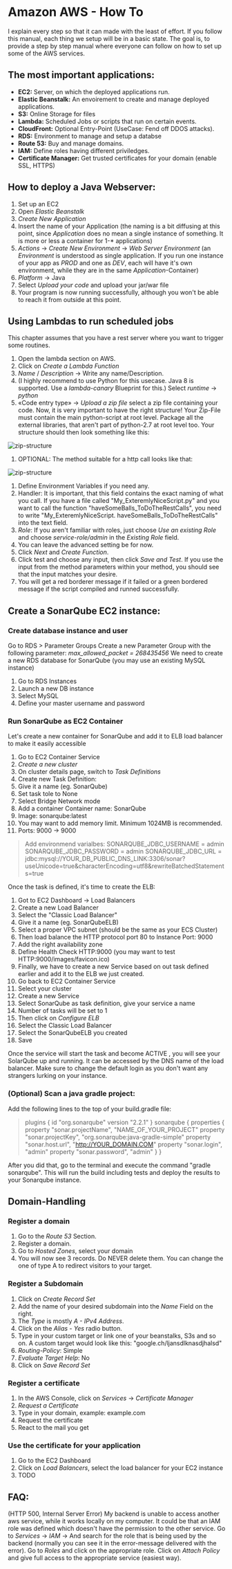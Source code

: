 

# Amazon AWS - How To
I explain every step so that it can made with the least of effort. If you follow this manual, each thing we setup will be in a basic state. The goal is, to provide a step by step manual where everyone can follow on how to set up some of the AWS services.

## The most important applications:
* **EC2:** Server, on which the deployed applications run.
* **Elastic Beanstalk:** An envoirement to create and manage deployed applications.
* **S3:** Online Storage for files
* **Lambda:** Scheduled Jobs or scripts that run on certain events.
* **CloudFront:** Optional Entry-Point (UseCase: Fend off DDOS attacks).
* **RDS:** Environment to manage and setup a databse
* **Route 53:** Buy and manage domains.
* **IAM:** Define roles having different priviledges.
* **Certificate Manager:** Get trusted certificates for your domain (enable SSL, HTTPS)

## How to deploy a Java Webserver:
1. Set up an EC2
1. Open *Elastic Beanstalk*
1. *Create New Application*
1. Insert the name of your Application (the naming is a bit diffusing at this point, since *Application* does no mean a single instance of something. It is more or less a container for 1-* applications)
1. *Actions* -> *Create New Environment* -> *Web Server Environment* (an *Environment* is understood as single application. If you run one instance of your app as *PROD* and one as *DEV*, each will have it's own environment, while they are in the same *Application*-Container)
1. *Platform* -> Java
1. Select *Upload your code* and upload your jar/war file
1. Your program is now running successfully, although you won't be able to reach it from outside at this point.

## Using Lambdas to run scheduled jobs
This chapter assumes that you have a rest server where you want to trigger some routines.
1. Open the lambda section on AWS.
1. Click on *Create a Lambda Function*
1. *Name* / *Description* -> Write any name/Description.
1. (I highly recommend to use Python for this usecase. Java 8 is supported. Use a *lambda-canary* Blueprint for this.) Select *runtime* -> *python*
1. «Code entry type» -> *Upload a zip file* select a zip file containing your code. Now, it is very important to have the right structure! Your Zip-File must contain the main python-script at root level. Package all the external libraries, that aren't part of python-2.7 at root level too. Your structure should then look something like this:

![zip-structure](images/lambda_zip-structure.png)

1. OPTIONAL: The method suitable for a http call looks like that:

![zip-structure](images/lambda_example.png)

1. Define Environment Variables if you need any.
1. Handler: It is important, that this field contains the exact naming of what you call. If you have a file called "My_ExteremlyNiceScript.py" and you want to call the function "haveSomeBalls_ToDoTheRestCalls", you need to write "My_ExteremlyNiceScript. haveSomeBalls_ToDoTheRestCalls" into the text field.
1. *Role*: If you aren't familiar with roles, just choose *Use an existing Role* and choose *service-role/admin* in the *Existing Role* field.
1. You can leave the advanced setting be for now.
1. Click *Next* and *Create Function*.
1. Click test and choose any input, then click *Save and Test*. If you use the input from the method parameters within your method, you should see that the input matches your desire.
1. You will get a red borderer message if it failed or a green bordered message if the script compiled and runned successfully.

## Create a SonarQube EC2 instance:
### Create database instance and user
Go to RDS > Parameter Groups
Create a new Parameter Group with the following parameter:
*max_allowed_packet = 268435456*
We need to create a new RDS database for SonarQube (you may use an existing MySQL instance)
1. Go to RDS Instances
1. Launch a new DB instance
1. Select MySQL
1. Define your master username and password

### Run SonarQube as EC2 Container
Let's create a new container for SonarQube and add it to ELB load balancer to make it easily accessible
1. Go to EC2 Container Service
1. *Create a new cluster*
1. On cluster details page, switch to *Task Definitions*
1. Create new Task Definition:
1. Give it a name (eg. SonarQube)
1. Set task tole to None
1. Select Bridge Network mode
1. Add a container Container name: SonarQube
1. Image: sonarqube:latest
1. You may want to add memory limit. Minimum 1024MB is recommended.
1. Ports: 9000 -> 9000
>Add environmend varialbes:
SONARQUBE_JDBC_USERNAME = admin
SONARQUBE_JDBC_PASSWORD = admin
SONARQUBE_JDBC_URL = jdbc:mysql://YOUR_DB_PUBLIC_DNS_LINK:3306/sonar?useUnicode=true&characterEncoding=utf8&rewriteBatchedStatements=true

Once the task is defined, it's time to create the ELB:
1. Got to EC2 Dashboard -> Load Balancers
1. Create a new Load Balancer
1. Select the "Classic Load Balancer"
1. Give it a name (eg. SonarQubeELB)
1. Select a proper VPC subnet (should be the same as your ECS Cluster)
1. Then load balance the HTTP protocol port 80 to Instance Port: 9000
1. Add the right availability zone
1. Define Health Check HTTP:9000 (you may want to test HTTP:9000/images/favicon.ico)
1. Finally, we have to create a new Service based on out task defined earlier and add it to the ELB we just created.
1. Go back to EC2 Container Service
1. Select your cluster
1. Create a new Service
1. Select SonarQube as task definition, give your service a name
1. Number of tasks will be set to 1
1. Then click on *Configure ELB*
1. Select the Classic Load Balancer
1. Select the SonarQubeELB you created
1. Save

Once the service will start the task and become ACTIVE , you will see your SolarQube up and running. It can be accessed by the DNS name of the load balancer. Make sure to change the default login as you don't want any strangers lurking on your instance.

### (Optional) Scan a java gradle project:
Add the following lines to the top of your build.gradle file:

>plugins {
    id "org.sonarqube" version "2.2.1"
}
sonarqube {
    properties {
        property "sonar.projectName", "NAME_OF_YOUR_PROJECT"
        property "sonar.projectKey", "org.sonarqube:java-gradle-simple"
        property "sonar.host.url", "http://YOUR_DOMAIN.COM"
        property "sonar.login", "admin"
        property "sonar.password", "admin"
    }
}

After you did that, go to the terminal and execute the command "gradle sonarqube". This will run the build including tests and deploy the results to your Sonarqube instance.


## Domain-Handling
### Register a domain 
1. Go to the *Route 53* Section.
1. Register a domain.
1. Go to *Hosted Zones*, select your domain
1. You will now see 3 records. Do NEVER delete them. You can change the one of type A to redirect visitors to your target.

### Register a Subdomain
1. Click on *Create Record Set*
1. Add the name of your desired subdomain into the *Name* Field on the right.
1. The *Type* is mostly *A - IPv4 Address*.
1. Click on the *Alias - Yes* radio button.
1. Type in your custom target or link one of your beanstalks, S3s and so on. A custom target would look like this: "google.ch/ljansdlknasdjhalsd"
1. *Routing-Policy*: Simple
1. *Evaluate Target Help*: No
1. Click on *Save Record Set*

### Register a certificate
1. In the AWS Console, click on *Services* -> *Certificate Manager*
1. *Request a Certificate*
1. Type in your domain, example: example.com
1. Request the certificate
1. React to the mail you get

### Use the certificate for your application
1. Go to the EC2 Dashboard
1. Click on *Load Balancers*, select the load balancer for your EC2 instance
1. TODO



## FAQ:
(HTTP 500, Internal Server Error) My backend is unable to access another aws service, while it works locally on my computer.
It could be that an IAM role was defined which doesn't have the permission to the other service. Go to *Services* -> *IAM* -> And search for the role that is being used by the backend (normally you can see it in the error-message delivered with the error). Go to *Roles* and click on the appropriate role. Click on *Attach Policy* and give full access to the appropriate service (easiest way).

